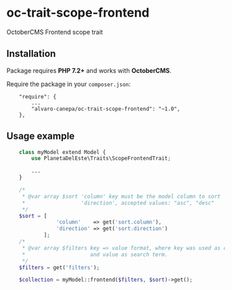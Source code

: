 # oc-trait-scope-frontend

OctoberCMS Frontend scope trait

## Installation

Package requires **PHP 7.2+** and works with **OctoberCMS**.

Require the package in your `composer.json`:

```
    "require": {
        ...
        "alvaro-canepa/oc-trait-scope-frontend": "~1.0",
    },
```

## Usage example

```php
    class myModel extend Model {
        use PlanetaDelEste\Traits\ScopeFrontendTrait;

        ...
    }

    /*
     * @var array $sort 'column' key must be the model column to sort
     *                  'direction', accepted values: "asc", "desc"
     */
    $sort = [
                'column'    => get('sort.column'),
                'direction' => get('sort.direction')
            ];
    /*
     * @var array $filters key => value format, where key was used as column name, 
     *                     and value as search term.
     */
    $filters = get('filters');

    $collection = myModel::frontend($filters, $sort)->get();
```